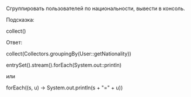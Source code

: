 Сгруппировать пользователей по национальности, вывести в консоль.
 
Подсказка:
<div class="hint">
collect()
</div>

Ответ:
<div class="hint">
collect(Collectors.groupingBy(User::getNationality))

entrySet().stream().forEach(System.out::println)

или

forEach((s, u) -> System.out.println(s + "=" + u))
</div>
                                        